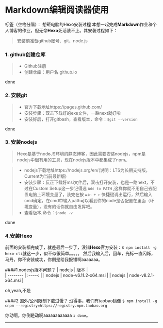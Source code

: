 # Markdown编辑阅读器使用

标签（空格分隔）： 想砸电脑的Hexo安装过程
本想一起完成**Markdown**作业和个人博客的作业，但无奈**Hexo**死活装不上。其安装过程如下：
>  安装前准备github账号、git、node.js
### 1. github创建仓库
> * Github注册
> * 创建仓库：用户名.github.io

done
### 2. 安装git
> * 官方下载地址https://pages.github.com/
> * 安装步骤：双击下载好的exe文件，一路next就好啦
> * 安装好后，打开gitbash，查看版本，命令：`$git --version`

done

### 3. 安装nodejs
> Hexo是基于nodeJS环境的静态博客，因此需要安装nodejs，npm是nodejs中很有用的工具，现在nodejs版本中都集成了npm。

> * nodejs下载地址https://nodejs.org/en/(说明：LTS为长期支持版，Current为当前最新版)
> * 安装步骤：反正下载好msi文件后，双击打开安装，也是一路next，不过在Custom Setup这一步记得选 `Add to PATH` ,这样你就不用自己去配置电脑上环境变量了，装完在按 `win + r` 快捷键调出运行，然后输入cmd确定，在cmd中输入path可以看到你的node是否配置在里面（环境变量），没有的话你就自由发挥吧。
> * 查看版本,命令：`$node -v`

done

### 4.安装Hexo
前面的安装都完成了，就差最后一步了，没错**Hexo**官方安装：`$ npm install -g hexo-cli`就这一步，似不似很简单。。。。。
然后我输入后，回车，光标一直闪烁，马丹，你不安装成功，你倒是给我报错啊aaaaaaa。

####1.nodesjs版本问题？
| nodejs     | 版本   |  
| --------   | :-----:  | 
|   nodejs  | node-v6.11.2-x64.msi |
|   nodejs   | node-v8.2.1-x64.msi |

oh,yeah,不是

####2.国外/公司限制下载过慢？
没得事，我们有taobao镜像
`$ npm install -g cnpm --registry=https://registry.npm.taobao.org`

你动啊，你倒是动啊aaaaaaaaaaaa
`i done`。

---





